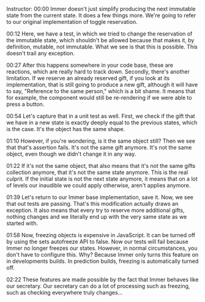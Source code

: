 Instructor: 00:00 Immer doesn't just simplify producing the next immutable state from the current state. It does a few things more. We're going to refer to our original implementation of toggle reservation.

00:12 Here, we have a test, in which we tried to change the reservation of the immutable state, which shouldn't be allowed because that makes it, by definition, mutable, not immutable. What we see is that this is possible. This doesn't trail any exception.

00:27 After this happens somewhere in your code base, these are reactions, which are really hard to track down. Secondly, there's another limitation. If we reserve an already reserved gift, if you look at its implementation, that is still going to produce a new gift, although it will have to say, "Reference to the same person," which is a bit shame. It means that for example, the component would still be re-rendering if we were able to press a button.

00:54 Let's capture that in a unit test as well. First, we check if the gift that we have in a new state is exactly deeply equal to the previous states, which is the case. It's the object has the same shape.

01:10 However, if you're wondering, is it the same object still? Then we see that that's assertion fails. It's not the same gift anymore. It's not the same object, even though we didn't change it in any way.

01:22 If it's not the same object, that also means that it's not the same gifts collection anymore, that it's not the same state anymore. This is the real culprit. If the initial state is not the next state anymore, it means that on a lot of levels our inaudible we could apply otherwise, aren't applies anymore.

01:39 Let's return to our Immer base implementation, save it. Now, we see that out tests are passing. That's this modification actually draws an exception. It also means that every try to reserve more additional gifts, nothing changes and we literally end up with the very same state as we started with.

01:58 Now, freezing objects is expensive in JavaScript. It can be turned off by using the sets autofreeze API to false. Now our tests will fail because Immer no longer freezes our states. However, in normal circumstances, you don't have to configure this. Why? Because Immer only turns this feature on in developments builds. In prediction builds, freezing is automatically turned off.

02:22 These features are made possible by the fact that Immer behaves like our secretary. Our secretary can do a lot of processing such as freezing, such as checking everywhere truly changes...

